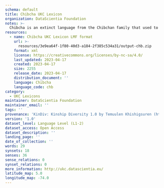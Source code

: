 ```yaml
---
schema: default
title: Chibcha UKC Lexicon
organization: DataScientia Foundation
notes: >-
  Chibcha is an extinct language from the Chibchan family that used to be spoken in South America. The UKC Lexicon of Chibcha is represented as a lexico-semantic network. It consists of words, word senses, synsets, as well as sense-level and synset-level relationships
resources:
  - name: Chibcha UKC Lexicon LMF format
    url: >-
      resources/3e9ea64f-1f80-40d3-a184-2f385c534a31/output-chb.zip
    format: xml
    license: https://creativecommons.org/licenses/by-nc-sa/4.0/
    last_updated: 2023-04-17
    created: 2023-04-17
    size: 2255
    release_date: 2023-04-17
    distribution_document: ''
    language: Chibcha
    language_code: chb
category:
  - UKC Lexicons
maintainer: DataScientia Foundation
maintainer_email: ''
tags: ''
provenance: 'KinDiv: Kinship Diversity 1.0 by Temuulen Khishigsuren (http://ukc.disi.unitn.it/index.php/kinship/); Native Languages of the Americas 2021.11. by Laura Redish and Orrin Lewis (http://www.native-languages.org); Princeton WordNet 2.1 by Princeton University (https://wordnet.princeton.edu)'
version: '1.0'
dataset_level: Language Level (L1-2)
dataset_access: Open Access
dataset_description: ''
landing_page: ''
date_of_collection: ''
words: 29
synsets: 18
senses: 36
sense_relations: 0
synset_relations: 0
more_information: http://ukc.datascientia.eu/
latitude_map: 5.0
longitude_map: -74.0
---
```

